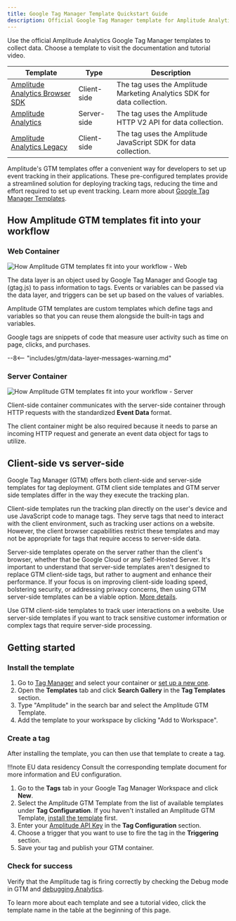 ```yaml
---
title: Google Tag Manager Template Quickstart Guide
description: Official Google Tag Manager template for Amplitude Analytics for data collection.
---
```


Use the official Amplitude Analytics Google Tag Manager templates to collect data. Choose a template to visit the documentation and tutorial video.  

|Template|Type|Description|
|---|---|-----------|
|[Amplitude Analytics Browser SDK](../google-tag-manager-client.md)|Client-side|The tag uses the Amplitude Marketing Analytics SDK for data collection.|
|[Amplitude Analytics](../google-tag-manager-server.md)|Server-side|The tag uses the Amplitude HTTP V2 API for data collection. |
|[Amplitude Analytics Legacy](../google-tag-manager-client-legacy.md)|Client-side|The tag uses the Amplitude JavaScript SDK for data collection. |

Amplitude's GTM templates offer a convenient way for developers to set up event tracking in their applications. These pre-configured templates provide a streamlined solution for deploying tracking tags, reducing the time and effort required to set up event tracking. Learn more about [Google Tag Manager Templates](https://developers.google.com/tag-platform/tag-manager/templates).

## How Amplitude GTM templates fit into your workflow

### Web Container

![How Amplitude GTM templates fit into your workflow - Web](/assets/images/marketing-analytics/google-tag-manager-workflow.drawio.svg)

The data layer is an object used by Google Tag Manager and Google tag (gtag.js) to pass information to tags. Events or variables can be passed via the data layer, and triggers can be set up based on the values of variables. 

Amplitude GTM templates are custom templates which define tags and variables so that you can reuse them alongside the built-in tags and variables. 

Google tags are snippets of code that measure user activity such as time on page, clicks, and purchases.

--8<-- "includes/gtm/data-layer-messages-warning.md"

### Server Container

![How Amplitude GTM templates fit into your workflow - Server](/assets/images/marketing-analytics/google-tag-manager-workflow-server.drawio.svg)

Client-side container communicates with the server-side container through HTTP requests with the standardized **Event Data** format.

The client container might be also required because it needs to parse an incoming HTTP request and generate an event data object for tags to utilize.

## Client-side vs server-side

Google Tag Manager (GTM) offers both client-side and server-side templates for tag deployment. GTM client side templates and GTM server side templates differ in the way they execute the tracking plan.

Client-side templates run the tracking plan directly on the user's device and use JavaScript code to manage tags. They serve tags that need to interact with the client environment, such as tracking user actions on a website. However, the client browser capabilities restrict these templates and may not be appropriate for tags that require access to server-side data. 

Server-side templates operate on the server rather than the client's browser, whether that be Google Cloud or any Self-Hosted Server. It's important to understand that server-side templates aren't designed to replace GTM client-side tags, but rather to augment and enhance their performance. If your focus is on improving client-side loading speed, bolstering security, or addressing privacy concerns, then using GTM server-side templates can be a viable option. [More details](https://developers.google.com/tag-platform/learn/sst-fundamentals/2-what-is-sst).

Use GTM client-side templates to track user interactions on a website. Use server-side templates if you want to track sensitive customer information or complex tags that require server-side processing.

## Getting started

### Install the template

1. Go to [Tag Manager](https://tagmanager.google.com/) and select your container or [set up a new one](https://support.google.com/tagmanager/answer/6103696).
2. Open the **Templates** tab and click **Search Gallery** in the **Tag Templates** section.
3. Type "Amplitude" in the search bar and select the Amplitude GTM Template.
4. Add the template to your workspace by clicking "Add to Workspace".

### Create a tag

After installing the template, you can then use that template to create a tag.

!!!note EU data residency
    Consult the corresponding template document for more information and EU configuration.

1. Go to the **Tags** tab in your Google Tag Manager Workspace and click **New**.
2. Select the Amplitude GTM Template from the list of available templates under **Tag Configuration**. If you haven't installed an Amplitude GTM Template, [install the template](./#install-the-template) first.
3. Enter your [Amplitude API Key](../../../analytics/find-api-credentials/) in the **Tag Configuration** section.
4. Choose a trigger that you want to use to fire the tag in the **Triggering** section.
5. Save your tag and publish your GTM container.

### Check for success

Verify that the Amplitude tag is firing correctly by checking the Debug mode in GTM and [debugging Analytics](../../debugger). 

To learn more about each template and see a tutorial video, click the template name in the table at the beginning of this page.
